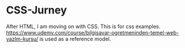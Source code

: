 # CSS-Jurney
After HTML, I am moving on with CSS. This is for css examples. https://www.udemy.com/course/bilgisayar-ogretmeninden-temel-web-yazlm-kursu/ is used as a reference model.
